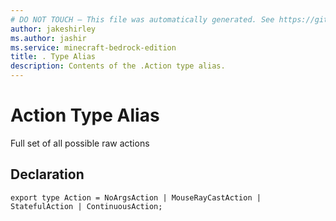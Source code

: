 ```yaml
---
# DO NOT TOUCH — This file was automatically generated. See https://github.com/mojang/minecraftapidocsgenerator to modify descriptions, examples, etc.
author: jakeshirley
ms.author: jashir
ms.service: minecraft-bedrock-edition
title: . Type Alias
description: Contents of the .Action type alias.
---
```

# Action Type Alias

Full set of all possible raw actions

## Declaration
`export type Action = NoArgsAction | MouseRayCastAction | StatefulAction | ContinuousAction;`
